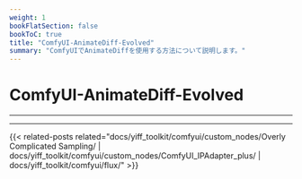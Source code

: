 ```yaml
---
weight: 1
bookFlatSection: false
bookToC: true
title: "ComfyUI-AnimateDiff-Evolved"
summary: "ComfyUIでAnimateDiffを使用する方法について説明します。"
---
```


<!--markdownlint-disable MD025 MD033 MD038 -->

# ComfyUI-AnimateDiff-Evolved

---

---

<!--
HUGO_SEARCH_EXCLUDE_START
-->
{{< related-posts related="docs/yiff_toolkit/comfyui/custom_nodes/Overly Complicated Sampling/ | docs/yiff_toolkit/comfyui/custom_nodes/ComfyUI_IPAdapter_plus/ | docs/yiff_toolkit/comfyui/flux/" >}}
<!--
HUGO_SEARCH_EXCLUDE_END
-->
